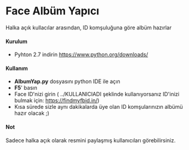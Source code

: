 
# Face Albüm Yapıcı

Halka açık kullacılar arasından, ID komşuluğuna göre albüm hazırlar

#### Kurulum

* Pyhton 2.7 indirin https://www.python.org/downloads/


#### Kullanım
* **AlbumYap.py** dosyasını python IDE ile açın
* **F5**' basın
* Face ID'nizi girin ( ../KULLANICIADI şeklinde kullanıyorsanız ID'inizi bulmak için: https://findmyfbid.in/)
* Kısa sürede sizle aynı dakikalarda üye olan ID komşularınızın albümü hazır olacak ;)

#### Not
Sadece halka açık olarak resmini paylaşmış kullanıcıları görebilirsiniz.
